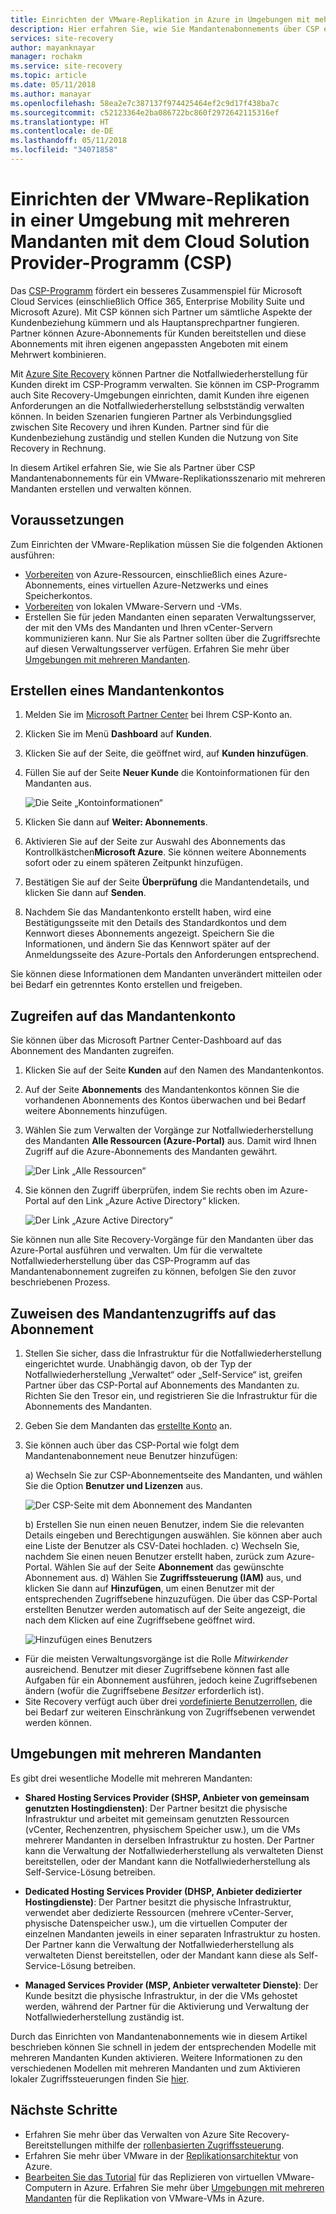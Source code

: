 ```yaml
---
title: Einrichten der VMware-Replikation in Azure in Umgebungen mit mehreren Mandanten mithilfe von Site Recovery und dem Cloud Solution Provider-Programm (CSP) | Microsoft-Dokumentation
description: Hier erfahren Sie, wie Sie Mandantenabonnements über CSP erstellen und verwalten und wie Sie Azure Site Recovery in einer Umgebung mit mehreren Mandanten bereitstellen.
services: site-recovery
author: mayanknayar
manager: rochakm
ms.service: site-recovery
ms.topic: article
ms.date: 05/11/2018
ms.author: manayar
ms.openlocfilehash: 58ea2e7c387137f974425464ef2c9d17f438ba7c
ms.sourcegitcommit: c52123364e2ba086722bc860f2972642115316ef
ms.translationtype: HT
ms.contentlocale: de-DE
ms.lasthandoff: 05/11/2018
ms.locfileid: "34071858"
---
```

# <a name="set-up-vmware-replication-in-a-multi-tenancy-environment-with-the-cloud-solution-provider-csp-program"></a>Einrichten der VMware-Replikation in einer Umgebung mit mehreren Mandanten mit dem Cloud Solution Provider-Programm (CSP)

Das [CSP-Programm](https://partner.microsoft.com/en-US/cloud-solution-provider) fördert ein besseres Zusammenspiel für Microsoft Cloud Services (einschließlich Office 365, Enterprise Mobility Suite und Microsoft Azure). Mit CSP können sich Partner um sämtliche Aspekte der Kundenbeziehung kümmern und als Hauptansprechpartner fungieren. Partner können Azure-Abonnements für Kunden bereitstellen und diese Abonnements mit ihren eigenen angepassten Angeboten mit einem Mehrwert kombinieren.

Mit [Azure Site Recovery](site-recovery-overview.md) können Partner die Notfallwiederherstellung für Kunden direkt im CSP-Programm verwalten. Sie können im CSP-Programm auch Site Recovery-Umgebungen einrichten, damit Kunden ihre eigenen Anforderungen an die Notfallwiederherstellung selbstständig verwalten können. In beiden Szenarien fungieren Partner als Verbindungsglied zwischen Site Recovery und ihren Kunden. Partner sind für die Kundenbeziehung zuständig und stellen Kunden die Nutzung von Site Recovery in Rechnung.

In diesem Artikel erfahren Sie, wie Sie als Partner über CSP Mandantenabonnements für ein VMware-Replikationsszenario mit mehreren Mandanten erstellen und verwalten können.

## <a name="prerequisites"></a>Voraussetzungen

Zum Einrichten der VMware-Replikation müssen Sie die folgenden Aktionen ausführen:

- [Vorbereiten](tutorial-prepare-azure.md) von Azure-Ressourcen, einschließlich eines Azure-Abonnements, eines virtuellen Azure-Netzwerks und eines Speicherkontos.
- [Vorbereiten](vmware-azure-tutorial-prepare-on-premises.md) von lokalen VMware-Servern und -VMs.
- Erstellen Sie für jeden Mandanten einen separaten Verwaltungsserver, der mit den VMs des Mandanten und Ihren vCenter-Servern kommunizieren kann. Nur Sie als Partner sollten über die Zugriffsrechte auf diesen Verwaltungsserver verfügen. Erfahren Sie mehr über [Umgebungen mit mehreren Mandanten](vmware-azure-multi-tenant-overview.md).

## <a name="create-a-tenant-account"></a>Erstellen eines Mandantenkontos

1. Melden Sie im [Microsoft Partner Center](https://partnercenter.microsoft.com/) bei Ihrem CSP-Konto an.
2. Klicken Sie im Menü **Dashboard** auf **Kunden**.
3. Klicken Sie auf der Seite, die geöffnet wird, auf **Kunden hinzufügen**.
4. Füllen Sie auf der Seite **Neuer Kunde** die Kontoinformationen für den Mandanten aus.

    ![Die Seite „Kontoinformationen“](./media/vmware-azure-multi-tenant-csp-disaster-recovery/customer-add-filled.png)

5. Klicken Sie dann auf **Weiter: Abonnements**.
6. Aktivieren Sie auf der Seite zur Auswahl des Abonnements das Kontrollkästchen**Microsoft Azure**. Sie können weitere Abonnements sofort oder zu einem späteren Zeitpunkt hinzufügen.
7. Bestätigen Sie auf der Seite **Überprüfung** die Mandantendetails, und klicken Sie dann auf **Senden**.
8. Nachdem Sie das Mandantenkonto erstellt haben, wird eine Bestätigungsseite mit den Details des Standardkontos und dem Kennwort dieses Abonnements angezeigt. Speichern Sie die Informationen, und ändern Sie das Kennwort später auf der Anmeldungsseite des Azure-Portals den Anforderungen entsprechend.

Sie können diese Informationen dem Mandanten unverändert mitteilen oder bei Bedarf ein getrenntes Konto erstellen und freigeben.

## <a name="access-the-tenant-account"></a>Zugreifen auf das Mandantenkonto

Sie können über das Microsoft Partner Center-Dashboard auf das Abonnement des Mandanten zugreifen.

1. Klicken Sie auf der Seite **Kunden** auf den Namen des Mandantenkontos.
2. Auf der Seite **Abonnements** des Mandantenkontos können Sie die vorhandenen Abonnements des Kontos überwachen und bei Bedarf weitere Abonnements hinzufügen.
3. Wählen Sie zum Verwalten der Vorgänge zur Notfallwiederherstellung des Mandanten **Alle Ressourcen (Azure-Portal)** aus. Damit wird Ihnen Zugriff auf die Azure-Abonnements des Mandanten gewährt.

    ![Der Link „Alle Ressourcen“](./media/vmware-azure-multi-tenant-csp-disaster-recovery/all-resources-select.png)  

4. Sie können den Zugriff überprüfen, indem Sie rechts oben im Azure-Portal auf den Link „Azure Active Directory“ klicken.

    ![Der Link „Azure Active Directory“](./media/vmware-azure-multi-tenant-csp-disaster-recovery/aad-admin-display.png)

Sie können nun alle Site Recovery-Vorgänge für den Mandanten über das Azure-Portal ausführen und verwalten. Um für die verwaltete Notfallwiederherstellung über das CSP-Programm auf das Mandantenabonnement zugreifen zu können, befolgen Sie den zuvor beschriebenen Prozess.

## <a name="assign-tenant-access-to-the-subscription"></a>Zuweisen des Mandantenzugriffs auf das Abonnement

1. Stellen Sie sicher, dass die Infrastruktur für die Notfallwiederherstellung eingerichtet wurde. Unabhängig davon, ob der Typ der Notfallwiederherstellung „Verwaltet“ oder „Self-Service“ ist, greifen Partner über das CSP-Portal auf Abonnements des Mandanten zu. Richten Sie den Tresor ein, und registrieren Sie die Infrastruktur für die Abonnements des Mandanten.
2. Geben Sie dem Mandanten das [erstellte Konto](#create-a-tenant-account) an.
3. Sie können auch über das CSP-Portal wie folgt dem Mandantenabonnement neue Benutzer hinzufügen:

    a) Wechseln Sie zur CSP-Abonnementseite des Mandanten, und wählen Sie die Option **Benutzer und Lizenzen** aus.

      ![Der CSP-Seite mit dem Abonnement des Mandanten](./media/vmware-azure-multi-tenant-csp-disaster-recovery/users-and-licences.png)

      b) Erstellen Sie nun einen neuen Benutzer, indem Sie die relevanten Details eingeben und Berechtigungen auswählen. Sie können aber auch eine Liste der Benutzer als CSV-Datei hochladen.
    c) Wechseln Sie, nachdem Sie einen neuen Benutzer erstellt haben, zurück zum Azure-Portal. Wählen Sie auf der Seite **Abonnement** das gewünschte Abonnement aus.
    d) Wählen Sie **Zugriffssteuerung (IAM)** aus, und klicken Sie dann auf **Hinzufügen**, um einen Benutzer mit der entsprechenden Zugriffsebene hinzuzufügen. Die über das CSP-Portal erstellten Benutzer werden automatisch auf der Seite angezeigt, die nach dem Klicken auf eine Zugriffsebene geöffnet wird.

      ![Hinzufügen eines Benutzers](./media/vmware-azure-multi-tenant-csp-disaster-recovery/add-user-subscription.png)

- Für die meisten Verwaltungsvorgänge ist die Rolle *Mitwirkender* ausreichend. Benutzer mit dieser Zugriffsebene können fast alle Aufgaben für ein Abonnement ausführen, jedoch keine Zugriffsebenen ändern (wofür die Zugriffsebene *Besitzer* erforderlich ist).
- Site Recovery verfügt auch über drei [vordefinierte Benutzerrollen](site-recovery-role-based-linked-access-control.md), die bei Bedarf zur weiteren Einschränkung von Zugriffsebenen verwendet werden können.

## <a name="multi-tenant-environments"></a>Umgebungen mit mehreren Mandanten

Es gibt drei wesentliche Modelle mit mehreren Mandanten:

* **Shared Hosting Services Provider (SHSP, Anbieter von gemeinsam genutzten Hostingdiensten)**: Der Partner besitzt die physische Infrastruktur und arbeitet mit gemeinsam genutzten Ressourcen (vCenter, Rechenzentren, physischem Speicher usw.), um die VMs mehrerer Mandanten in derselben Infrastruktur zu hosten. Der Partner kann die Verwaltung der Notfallwiederherstellung als verwalteten Dienst bereitstellen, oder der Mandant kann die Notfallwiederherstellung als Self-Service-Lösung betreiben.

* **Dedicated Hosting Services Provider (DHSP, Anbieter dedizierter Hostingdienste)**: Der Partner besitzt die physische Infrastruktur, verwendet aber dedizierte Ressourcen (mehrere vCenter-Server, physische Datenspeicher usw.), um die virtuellen Computer der einzelnen Mandanten jeweils in einer separaten Infrastruktur zu hosten. Der Partner kann die Verwaltung der Notfallwiederherstellung als verwalteten Dienst bereitstellen, oder der Mandant kann diese als Self-Service-Lösung betreiben.

* **Managed Services Provider (MSP, Anbieter verwalteter Dienste)**: Der Kunde besitzt die physische Infrastruktur, in der die VMs gehostet werden, während der Partner für die Aktivierung und Verwaltung der Notfallwiederherstellung zuständig ist.

Durch das Einrichten von Mandantenabonnements wie in diesem Artikel beschrieben können Sie schnell in jedem der entsprechenden Modelle mit mehreren Mandanten Kunden aktivieren. Weitere Informationen zu den verschiedenen Modellen mit mehreren Mandanten und zum Aktivieren lokaler Zugriffssteuerungen finden Sie [hier](vmware-azure-multi-tenant-overview.md).

## <a name="next-steps"></a>Nächste Schritte
- Erfahren Sie mehr über das Verwalten von Azure Site Recovery-Bereitstellungen mithilfe der [rollenbasierten Zugriffssteuerung](site-recovery-role-based-linked-access-control.md).
- Erfahren Sie mehr über VMware in der [Replikationsarchitektur](vmware-azure-architecture.md) von Azure.
- [Bearbeiten Sie das Tutorial](vmware-azure-tutorial.md) für das Replizieren von virtuellen VMware-Computern in Azure.
Erfahren Sie mehr über [Umgebungen mit mehreren Mandanten](vmware-azure-multi-tenant-overview.md) für die Replikation von VMware-VMs in Azure.
